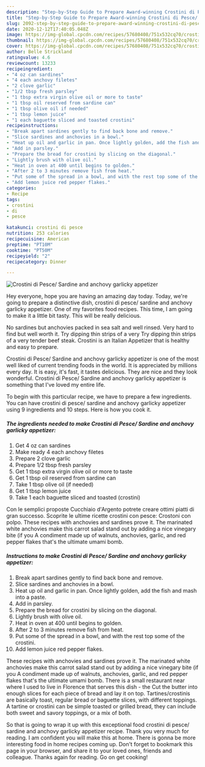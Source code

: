 ```yaml
---
description: "Step-by-Step Guide to Prepare Award-winning Crostini di Pesce/ Sardine and anchovy garlicky appetizer"
title: "Step-by-Step Guide to Prepare Award-winning Crostini di Pesce/ Sardine and anchovy garlicky appetizer"
slug: 2092-step-by-step-guide-to-prepare-award-winning-crostini-di-pesce-sardine-and-anchovy-garlicky-appetizer
date: 2020-12-12T17:40:05.048Z
image: https://img-global.cpcdn.com/recipes/57680408/751x532cq70/crostini-di-pesce-sardine-and-anchovy-garlicky-appetizer-recipe-main-photo.jpg
thumbnail: https://img-global.cpcdn.com/recipes/57680408/751x532cq70/crostini-di-pesce-sardine-and-anchovy-garlicky-appetizer-recipe-main-photo.jpg
cover: https://img-global.cpcdn.com/recipes/57680408/751x532cq70/crostini-di-pesce-sardine-and-anchovy-garlicky-appetizer-recipe-main-photo.jpg
author: Belle Strickland
ratingvalue: 4.6
reviewcount: 13233
recipeingredient:
- "4 oz can sardines"
- "4 each anchovy filetes"
- "2 clove garlic"
- "1/2 tbsp fresh parsley"
- "1 tbsp extra virgin olive oil or more to taste"
- "1 tbsp oil reserved from sardine can"
- "1 tbsp olive oil if needed"
- "1 tbsp lemon juice"
- "1 each baguette sliced and toasted crostini"
recipeinstructions:
- "Break apart sardines gently to find back bone and remove."
- "Slice sardines and anchovies in a bowl."
- "Heat up oil and garlic in pan. Once lightly golden, add the fish and mash into a paste."
- "Add in parsley."
- "Prepare the bread for crostini by slicing on the diagonal."
- "Lightly brush with olive oil."
- "Heat in oven at 400 until begins to golden."
- "After 2 to 3 minutes remove fish from heat."
- "Put some of the spread in a bowl, and with the rest top some of the crostini."
- "Add lemon juice red pepper flakes."
categories:
- Recipe
tags:
- crostini
- di
- pesce

katakunci: crostini di pesce 
nutrition: 253 calories
recipecuisine: American
preptime: "PT10M"
cooktime: "PT50M"
recipeyield: "2"
recipecategory: Dinner

---
```



![Crostini di Pesce/ Sardine and anchovy garlicky appetizer](https://img-global.cpcdn.com/recipes/57680408/751x532cq70/crostini-di-pesce-sardine-and-anchovy-garlicky-appetizer-recipe-main-photo.jpg)

Hey everyone, hope you are having an amazing day today. Today, we're going to prepare a distinctive dish, crostini di pesce/ sardine and anchovy garlicky appetizer. One of my favorites food recipes. This time, I am going to make it a little bit tasty. This will be really delicious.

No sardines but anchovies packed in sea salt and well rinsed. Very hard to find but well worth it. Try dipping thin strips of a very Try dipping thin strips of a very tender beef steak. Crostini is an Italian Appetizer that is healthy and easy to prepare.

Crostini di Pesce/ Sardine and anchovy garlicky appetizer is one of the most well liked of current trending foods in the world. It is appreciated by millions every day. It is easy, it's fast, it tastes delicious. They are nice and they look wonderful. Crostini di Pesce/ Sardine and anchovy garlicky appetizer is something that I've loved my entire life.


To begin with this particular recipe, we have to prepare a few ingredients. You can have crostini di pesce/ sardine and anchovy garlicky appetizer using 9 ingredients and 10 steps. Here is how you cook it.

<!--inarticleads1-->

##### The ingredients needed to make Crostini di Pesce/ Sardine and anchovy garlicky appetizer:

1. Get 4 oz can sardines
1. Make ready 4 each anchovy filetes
1. Prepare 2 clove garlic
1. Prepare 1/2 tbsp fresh parsley
1. Get 1 tbsp extra virgin olive oil or more to taste
1. Get 1 tbsp oil reserved from sardine can
1. Take 1 tbsp olive oil (if needed)
1. Get 1 tbsp lemon juice
1. Take 1 each baguette sliced and toasted (crostini)


Con le semplici proposte Cucchiaio d&#39;Argento potrete creare ottimi piatti di gran successo. Scoprite le ultime ricette crostini con pesce: Crostoni con polpo. These recipes with anchovies and sardines prove it. The marinated white anchovies make this carrot salad stand out by adding a nice vinegary bite (if you A condiment made up of walnuts, anchovies, garlic, and red pepper flakes that&#39;s the ultimate umami bomb. 

<!--inarticleads2-->

##### Instructions to make Crostini di Pesce/ Sardine and anchovy garlicky appetizer:

1. Break apart sardines gently to find back bone and remove.
1. Slice sardines and anchovies in a bowl.
1. Heat up oil and garlic in pan. Once lightly golden, add the fish and mash into a paste.
1. Add in parsley.
1. Prepare the bread for crostini by slicing on the diagonal.
1. Lightly brush with olive oil.
1. Heat in oven at 400 until begins to golden.
1. After 2 to 3 minutes remove fish from heat.
1. Put some of the spread in a bowl, and with the rest top some of the crostini.
1. Add lemon juice red pepper flakes.


These recipes with anchovies and sardines prove it. The marinated white anchovies make this carrot salad stand out by adding a nice vinegary bite (if you A condiment made up of walnuts, anchovies, garlic, and red pepper flakes that&#39;s the ultimate umami bomb. There is a small restaurant near where I used to live in Florence that serves this dish - the Cut the butter into enough slices for each piece of bread and lay it on top. Tartines/crostinis are basically toast, regular bread or baguette slices, with different toppings. A tartine or crostini can be simple toasted or grilled bread, they can include both sweet and savory toppings, or a mix of both. 

So that is going to wrap it up with this exceptional food crostini di pesce/ sardine and anchovy garlicky appetizer recipe. Thank you very much for reading. I am confident you will make this at home. There is gonna be more interesting food in home recipes coming up. Don't forget to bookmark this page in your browser, and share it to your loved ones, friends and colleague. Thanks again for reading. Go on get cooking!
